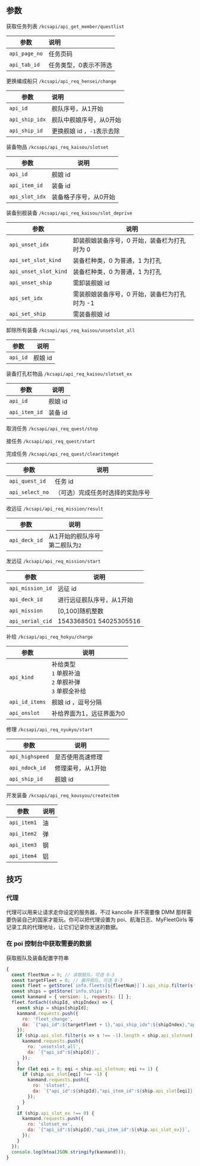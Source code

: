 ## 参数

获取任务列表 `/kcsapi/api_get_member/questlist`

| 参数          | 说明                  |
| ------------- | :-------------------- |
| `api_page_no` | 任务页码              |
| `api_tab_id`  | 任务类型，0表示不筛选 |

更换编成船只 `/kcsapi/api_req_hensei/change`

| 参数           | 说明                       |
| -------------- | :------------------------- |
| `api_id`       | 舰队序号，从1开始          |
| `api_ship_idx` | 舰队中舰娘序号，从0开始    |
| `api_ship_id`  | 更换舰娘 id ，`-1`表示去除 |

装备物品 `/kcsapi/api_req_kaisou/slotset`

| 参数           | 说明                  |
| -------------- | --------------------- |
| `api_id`       | 舰娘 id               |
| `api_item_id`  | 装备 id               |
| `api_slot_idx` | 装备格子序号，从0开始 |

装备别舰装备 `/kcsapi/api_req_kaisou/slot_deprive`

| 参数                  | 说明                                          |
| --------------------- | --------------------------------------------- |
| `api_unset_idx`       | 卸装舰娘装备序号，0 开始，装备栏为打孔时为 0  |
| `api_set_slot_kind`   | 装备栏种类，0 为普通，1 为打孔                |
| `api_unset_slot_kind` | 装备栏种类，0 为普通，1 为打孔                |
| `api_unset_ship`      | 需卸装舰娘 id                                 |
| `api_set_idx`         | 需装舰娘装备序号，0 开始，装备栏为打孔时为 -1 |
| `api_set_ship`        | 需装备舰娘 id                                 |

卸除所有装备 `/kcsapi/api_req_kaisou/unsetslot_all`

| 参数     | 说明    |
| -------- | ------- |
| `api_id` | 舰娘 id |

装备打孔栏物品 `/kcsapi/api_req_kaisou/slotset_ex`

| 参数          | 说明    |
| ------------- | ------- |
| `api_id`      | 舰娘 id |
| `api_item_id` | 装备 id |

取消任务 `/kcsapi/api_req_quest/stop`

接任务 `/kcsapi/api_req_quest/start`

完成任务 `/kcsapi/api_req_quest/clearitemget`

| 参数            | 说明                             |
| --------------- | -------------------------------- |
| `api_quest_id`  | 任务 id                          |
| `api_select_no` | （可选）完成任务时选择的奖励序号 |

收远征 `/kcsapi/api_req_mission/result`

| 参数        | 说明                           |
| ----------- | ------------------------------ |
| `api_deck_id` | 从1开始的舰队序号<br>第二舰队为`2` |

发远征 `/kcsapi/api_req_mission/start`

| 参数             | 说明                      |
| ---------------- | ------------------------- |
| `api_mission_id` | 远征 id                   |
| `api_deck_id`    | 进行远征舰队序号，从1开始 |
| `api_mission`    | [0,100]随机整数           |
| `api_serial_cid` | 1543368501 54025305516    |

补给 `/kcsapi/api_req_hokyu/charge`

| 参数           | 说明                                                       |
| -------------- | ---------------------------------------------------------- |
| `api_kind`     | 补给类型<br>`1` 单舰补油<br>`2` 单舰补弹<br>`3` 单舰全补给 |
| `api_id_items` | 舰娘 id ，逗号分隔                                         |
| `api_onslot`   | 补给界面为1，远征界面为0                                   |

修理 `/kcsapi/api_req_nyukyo/start`

| 参数            | 说明              |
| --------------- | ----------------- |
| `api_highspeed` | 是否使用高速修理  |
| `api_ndock_id`  | 修理渠号，从1开始 |
| `api_ship_id`   | 舰娘 id           |

开发装备 `/kcsapi/api_req_kousyou/createitem`

| 参数        | 说明 |
| ----------- | ---- |
| `api_item1` | 油   |
| `api_item2` | 弹   |
| `api_item3` | 钢   |
| `api_item4` | 铝   |

## 技巧

### 代理

代理可以用来让请求走你设定的服务器，不过 kancolle 并不需要像 DMM 那样需要伪装自己的国家才能玩。你可以把代理设置为 poi、航海日志、MyFleetGirls 等记录工具的代理地址，让它们记录你发送的数据。

### 在 poi 控制台中获取需要的数据

获取舰队及装备配置字符串

```js
{
  const fleetNum = 0; // 读取舰队，可选 0-3
  const targetFleet = 0; // 展开舰队，可选 0-3
  const fleet = getStore(`info.fleets[${fleetNum}]`).api_ship.filter(s => s !== -1);
  const ships = getStore('info.ships');
  const kanmand = { version: 1, requests: [] };
  fleet.forEach((shipId, shipIndex) => {
    const ship = ships[shipId];
    kanmand.requests.push({
      ro: 'fleet_change',
      da: `{"api_id":${targetFleet + 1},"api_ship_idx":${shipIndex},"api_ship_id":${shipId}}`,
    });
    if (ship.api_slot.filter(s => s !== -1).length < ship.api_slotnum) {
      kanmand.requests.push({
        ro: 'unsetslot_all',
        da: `{"api_id":${shipId}}`,
      });
    }
    for (let eqi = 0; eqi < ship.api_slotnum; eqi += 1) {
      if (ship.api_slot[eqi] !== -1) {
        kanmand.requests.push({
          ro: 'slotset',
          da: `{"api_id":${shipId},"api_item_id":${ship.api_slot[eqi]},"api_slot_idx":${eqi}}`,
        });
      }
    }
    if (ship.api_slot_ex !== 0) {
      kanmand.requests.push({
        ro: 'slotset_ex',
        da: `{"api_id":${shipId},"api_item_id":${ship.api_slot_ex}}`,
      });
    }
  });
  console.log(btoa(JSON.stringify(kanmand)));
}
```

